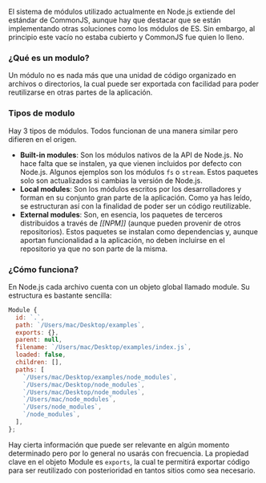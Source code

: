 El sistema de módulos utilizado actualmente en Node.js extiende del estándar de CommonJS, aunque hay que destacar que se están implementando otras soluciones como los módulos de ES. Sin embargo, al principio este vacío no estaba cubierto y CommonJS fue quien lo lleno.

### ¿Qué es un modulo?

Un módulo no es nada más que una unidad de código organizado en archivos o directorios, la cual puede ser exportada con facilidad para poder reutilizarse en otras partes de la aplicación.

### Tipos de modulo

Hay 3 tipos de módulos. Todos funcionan de una manera similar pero difieren en el origen.

- **Built-in modules**: Son los módulos nativos de la API de Node.js. No hace falta que se instalen, ya que vienen incluidos por defecto con Node.js. Algunos ejemplos son los módulos `fs` o `stream`. Estos paquetes solo son actualizados si cambias la versión de Node.js.
- **Local modules**: Son los módulos escritos por los desarrolladores y forman en su conjunto gran parte de la aplicación. Como ya has leído, se estructuran así con la finalidad de poder ser un código reutilizable.
- **External modules**: Son, en esencia, los paquetes de terceros distribuidos a través de *[[NPM]]* (aunque pueden provenir de otros repositorios). Estos paquetes se instalan como dependencias y, aunque aportan funcionalidad a la aplicación, no deben incluirse en el repositorio ya que no son parte de la misma.

### ¿Cómo funciona?

En Node.js cada archivo cuenta con un objeto global llamado module. Su estructura es bastante sencilla:

```js
Module {
  id: `.`,
  path: `/Users/mac/Desktop/examples`,
  exports: {},
  parent: null,
  filename: `/Users/mac/Desktop/examples/index.js`,
  loaded: false,
  children: [],
  paths: [
    `/Users/mac/Desktop/examples/node_modules`,
    `/Users/mac/Desktop/node_modules`,
    `/Users/mac/Desktop/node_modules`,
    `/Users/mac/node_modules`,
    `/Users/node_modules`,
    `/node_modules`,
  ],
};
```

Hay cierta información que puede ser relevante en algún momento determinado pero por lo general no usarás con frecuencia. La propiedad clave en el objeto Module es `exports`, la cual te permitirá exportar código para ser reutilizado con posterioridad en tantos sitios como sea necesario.